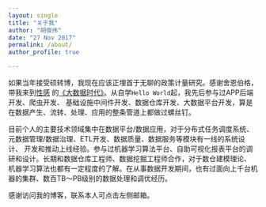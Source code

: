 ```yaml
---
layout: single
title: "关于我"
author: "胡俊伟"
date: "27 Nov 2017"
permalink: /about/
author_profile: true

---
```


如果当年接受硕转博，我现在应该正埋首于无聊的政策计量研究。感谢舍恩伯格，带我来到[性感](https://hbr.org/2012/10/data-scientist-the-sexiest-job-of-the-21st-century)
的[《大数据时代》](https://book.douban.com/subject/20429677/)。从自学`Hello World`起，我先后参与过APP后端开发、爬虫开发、
基础设施中间件开发、数据仓库开发、大数据平台开发，算是在数据产生、流转、处理、应用的整条管道上都做过螺丝钉。

目前个人的主要技术领域集中在数据平台/数据应用，对于分布式任务调度系统、元数据管理/数据治理、ETL开发、数据质量、数据服务等模块有一线的系统设计、
开发和推动上线经验。参与过机器学习算法平台、自助可视化报表平台的调研和设计。长期和数据仓库工程师、数据挖掘工程师合作，对于数仓建模理论、
机器学习算法也都有一定程度的了解。在从事数据开发期间，也有过面向上千台机器的集群、数百TB～PB级别的数据处理和调优经历。

感谢访问我的博客，联系本人可点击左侧邮箱。
